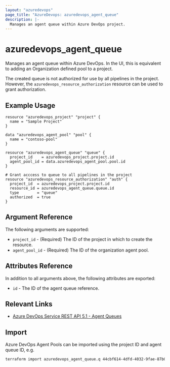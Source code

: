 ```yaml
---
layout: "azuredevops"
page_title: "AzureDevops: azuredevops_agent_queue"
description: |-
  Manages an agent queue within Azure DevOps project.
---
```


# azuredevops_agent_queue

Manages an agent queue within Azure DevOps. In the UI, this is equivalent to adding an
Organization defined pool to a project.

The created queue is not authorized for use by all pipelines in the project. However,
the `azuredevops_resource_authorization` resource can be used to grant authorization.

## Example Usage

```hcl
resource "azuredevops_project" "project" {
  name = "Sample Project"
}

data "azuredevops_agent_pool" "pool" {
  name = "contoso-pool"
}

resource "azuredevops_agent_queue" "queue" {
  project_id    = azuredevops_project.project.id
  agent_pool_id = data.azuredevops_agent_pool.pool.id
}

# Grant acccess to queue to all pipelines in the project
resource "azuredevops_resource_authorization" "auth" {
  project_id  = azuredevops_project.project.id
  resource_id = azuredevops_agent_queue.queue.id
  type        = "queue"
  authorized  = true
}
```

## Argument Reference

The following arguments are supported:

- `project_id` - (Required) The ID of the project in which to create the resource.
- `agent_pool_id` - (Required) The ID of the organization agent pool.

## Attributes Reference

In addition to all arguments above, the following attributes are exported:

- `id` - The ID of the agent queue reference.

## Relevant Links

- [Azure DevOps Service REST API 5.1 - Agent Queues](https://docs.microsoft.com/en-us/rest/api/azure/devops/distributedtask/queues?view=azure-devops-rest-5.1)

## Import

Azure DevOps Agent Pools can be imported using the project ID and agent queue ID, e.g.

```sh
terraform import azuredevops_agent_queue.q 44cbf614-4dfd-4032-9fae-87b0da3bec30/1381
```
